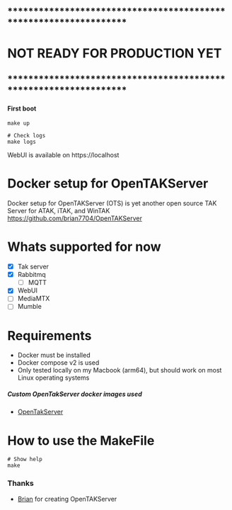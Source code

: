 ## *****************************************************************
# NOT READY FOR PRODUCTION YET
## *****************************************************************

#### First boot
```shell
make up

# Check logs
make logs
```

WebUI is available on https://localhost


# Docker setup for OpenTAKServer
Docker setup for OpenTAKServer (OTS) is yet another open source TAK Server for ATAK, iTAK, and WinTAK \
https://github.com/brian7704/OpenTAKServer

# Whats supported for now
 - [x] Tak server
 - [x] Rabbitmq 
   - [ ] MQTT
 - [x] WebUI
 - [ ] MediaMTX
 - [ ] Mumble

# Requirements
 - Docker must be installed
 - Docker compose v2 is used
 - Only tested locally on my Macbook (arm64), but should work on most Linux operating systems

##### Custom OpenTakServer docker images used
 - [OpenTakServer](https://github.com/milsimdk/ots-docker-image/pkgs/container/ots-docker-image)

# How to use the MakeFile
```shell
# Show help
make
```

### Thanks
  - [Brian](https://github.com/brian7704) for creating OpenTAKServer

